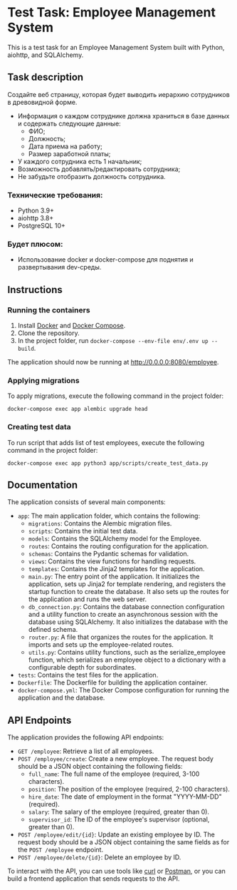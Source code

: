 # Test Task: Employee Management System

This is a test task for an Employee Management System built with Python, aiohttp, and SQLAlchemy.

## Task description

Создайте веб страницу, которая будет выводить иерархию сотрудников в древовидной форме.

- Информация о каждом сотруднике должна храниться в базе данных и содержать следующие данные:
   - ФИО;
   - Должность;
   - Дата приема на работу;
   - Размер заработной платы;
- У каждого сотрудника есть 1 начальник;
- Возможность добавлять/редактировать сотрудника;
- Не забудьте отобразить должность сотрудника.

### Технические требования:
- Python 3.9+
- aiohttp 3.8+
- PostgreSQL 10+

### Будет плюсом:
- Использование docker и docker-compose для поднятия и развертывания dev-среды.


## Instructions

### Running the containers

1. Install [Docker](https://www.docker.com/) and [Docker Compose](https://docs.docker.com/compose/).
2. Clone the repository.
3. In the project folder, run `docker-compose --env-file env/.env up --build`.

The application should now be running at http://0.0.0.0:8080/employee.

### Applying migrations

To apply migrations, execute the following command in the project folder:

`docker-compose exec app alembic upgrade head`


### Creating test data

To run script that adds list of test employees, execute the following command in the project folder:

`docker-compose exec app python3 app/scripts/create_test_data.py`


## Documentation

The application consists of several main components:

- `app`: The main application folder, which contains the following:
  - `migrations`: Contains the Alembic migration files.
  - `scripts`: Contains the initial test data.
  - `models`: Contains the SQLAlchemy model for the Employee.
  - `routes`: Contains the routing configuration for the application.
  - `schemas`: Contains the Pydantic schemas for validation.
  - `views`: Contains the view functions for handling requests.
  - `templates`: Contains the Jinja2 templates for the application.
  - `main.py`: The entry point of the application. It initializes the application, sets up Jinja2 for template rendering, and registers the startup function to create the database. It also sets up the routes for the application and runs the web server.
  - `db_connection.py`: Contains the database connection configuration and a utility function to create an asynchronous session with the database using SQLAlchemy. It also initializes the database with the defined schema.
  - `router.py`: A file that organizes the routes for the application. It imports and sets up the employee-related routes.
  - `utils.py`: Contains utility functions, such as the serialize_employee function, which serializes an employee object to a dictionary with a configurable depth for subordinates.
- `tests`: Contains the test files for the application.
- `Dockerfile`: The Dockerfile for building the application container.
- `docker-compose.yml`: The Docker Compose configuration for running the application and the database.

## API Endpoints

The application provides the following API endpoints:

- `GET /employee`: Retrieve a list of all employees.
- `POST /employee/create`: Create a new employee. The request body should be a JSON object containing the following fields:
  - `full_name`: The full name of the employee (required, 3-100 characters).
  - `position`: The position of the employee (required, 2-100 characters).
  - `hire_date`: The date of employment in the format "YYYY-MM-DD" (required).
  - `salary`: The salary of the employee (required, greater than 0).
  - `supervisor_id`: The ID of the employee's supervisor (optional, greater than 0).
- `POST /employee/edit/{id}`: Update an existing employee by ID. The request body should be a JSON object containing the same fields as for the `POST /employee` endpoint.
- `POST /employee/delete/{id}`: Delete an employee by ID.

To interact with the API, you can use tools like [curl](https://curl.se/) or [Postman](https://www.postman.com/), or you can build a frontend application that sends requests to the API.
